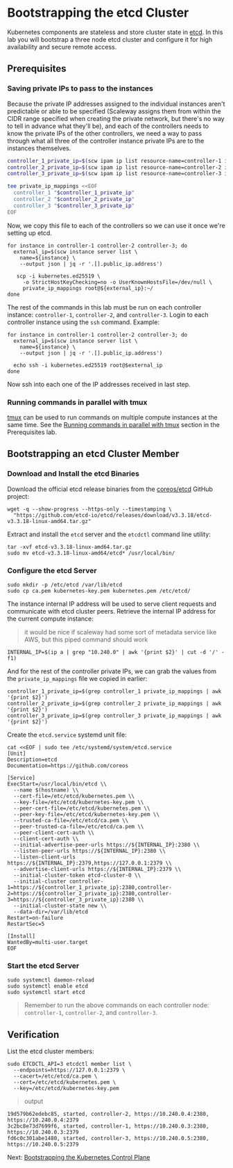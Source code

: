 # Bootstrapping the etcd Cluster

Kubernetes components are stateless and store cluster state in [etcd](https://github.com/coreos/etcd). In this lab you will bootstrap a three node etcd cluster and configure it for high availability and secure remote access.

## Prerequisites

### Saving private IPs to pass to the instances

Because the private IP addresses assigned to the individual instances aren't predictable or able to be specified (Scaleway assigns them from within the CIDR range specified when creating the private network, but there's no way to tell in advance what they'll be), and each of the controllers needs to know the private IPs of the other controllers, we need a way to pass through what all three of the controller instance private IPs are to the instances themselves.

```sh
controller_1_private_ip=$(scw ipam ip list resource-name=controller-1 is-ipv6=false --output json | jq -r '.[].address' | cut -d '/' -f 1)
controller_2_private_ip=$(scw ipam ip list resource-name=controller-2 is-ipv6=false --output json | jq -r '.[].address' | cut -d '/' -f 1)
controller_3_private_ip=$(scw ipam ip list resource-name=controller-3 is-ipv6=false --output json | jq -r '.[].address' | cut -d '/' -f 1)

tee private_ip_mappings <<EOF
  controller_1 "$controller_1_private_ip"
  controller_2 "$controller_2_private_ip"
  controller_3 "$controller_3_private_ip"
EOF
```

Now, we copy this file to each of the controllers so we can use it once we're setting up etcd.

```
for instance in controller-1 controller-2 controller-3; do
  external_ip=$(scw instance server list \
    name=${instance} \
    --output json | jq -r '.[].public_ip.address')

   scp -i kubernetes.ed25519 \
     -o StrictHostKeyChecking=no -o UserKnownHostsFile=/dev/null \
     private_ip_mappings root@${external_ip}:~/
done
```

The rest of the commands in this lab must be run on each controller instance: `controller-1`, `controller-2`, and `controller-3`. Login to each controller instance using the `ssh` command. Example:

```
for instance in controller-1 controller-2 controller-3; do
  external_ip=$(scw instance server list \
    name=${instance} \
    --output json | jq -r '.[].public_ip.address')

  echo ssh -i kubernetes.ed25519 root@$external_ip
done
```

Now ssh into each one of the IP addresses received in last step.

### Running commands in parallel with tmux

[tmux](https://github.com/tmux/tmux/wiki) can be used to run commands on multiple compute instances at the same time. See the [Running commands in parallel with tmux](01-prerequisites.md#running-commands-in-parallel-with-tmux) section in the Prerequisites lab.

## Bootstrapping an etcd Cluster Member

### Download and Install the etcd Binaries

Download the official etcd release binaries from the [coreos/etcd](https://github.com/coreos/etcd) GitHub project:

```
wget -q --show-progress --https-only --timestamping \
  "https://github.com/etcd-io/etcd/releases/download/v3.3.18/etcd-v3.3.18-linux-amd64.tar.gz"
```

Extract and install the `etcd` server and the `etcdctl` command line utility:

```
tar -xvf etcd-v3.3.18-linux-amd64.tar.gz
sudo mv etcd-v3.3.18-linux-amd64/etcd* /usr/local/bin/
```

### Configure the etcd Server

```
sudo mkdir -p /etc/etcd /var/lib/etcd
sudo cp ca.pem kubernetes-key.pem kubernetes.pem /etc/etcd/
```

The instance internal IP address will be used to serve client requests and communicate with etcd cluster peers. Retrieve the internal IP address for the current compute instance:

> it would be nice if scaleway had some sort of metadata service like AWS, but this piped command should work

```
INTERNAL_IP=$(ip a | grep "10.240.0" | awk '{print $2}' | cut -d '/' -f1)
```

And for the rest of the controller private IPs, we can grab the values from the `private_ip_mappings` file we copied in earlier:

```
controller_1_private_ip=$(grep controller_1 private_ip_mappings | awk '{print $2}')
controller_2_private_ip=$(grep controller_2 private_ip_mappings | awk '{print $2}')
controller_3_private_ip=$(grep controller_3 private_ip_mappings | awk '{print $2}')
```

Create the `etcd.service` systemd unit file:

```
cat <<EOF | sudo tee /etc/systemd/system/etcd.service
[Unit]
Description=etcd
Documentation=https://github.com/coreos

[Service]
ExecStart=/usr/local/bin/etcd \\
  --name $(hostname) \\
  --cert-file=/etc/etcd/kubernetes.pem \\
  --key-file=/etc/etcd/kubernetes-key.pem \\
  --peer-cert-file=/etc/etcd/kubernetes.pem \\
  --peer-key-file=/etc/etcd/kubernetes-key.pem \\
  --trusted-ca-file=/etc/etcd/ca.pem \\
  --peer-trusted-ca-file=/etc/etcd/ca.pem \\
  --peer-client-cert-auth \\
  --client-cert-auth \\
  --initial-advertise-peer-urls https://${INTERNAL_IP}:2380 \\
  --listen-peer-urls https://${INTERNAL_IP}:2380 \\
  --listen-client-urls https://${INTERNAL_IP}:2379,https://127.0.0.1:2379 \\
  --advertise-client-urls https://${INTERNAL_IP}:2379 \\
  --initial-cluster-token etcd-cluster-0 \\
  --initial-cluster controller-1=https://${controller_1_private_ip}:2380,controller-2=https://${controller_2_private_ip}:2380,controller-3=https://${controller_3_private_ip}:2380 \\
  --initial-cluster-state new \\
  --data-dir=/var/lib/etcd
Restart=on-failure
RestartSec=5

[Install]
WantedBy=multi-user.target
EOF
```

### Start the etcd Server

```
sudo systemctl daemon-reload
sudo systemctl enable etcd
sudo systemctl start etcd
```

> Remember to run the above commands on each controller node: `controller-1`, `controller-2`, and `controller-3`.

## Verification

List the etcd cluster members:

```
sudo ETCDCTL_API=3 etcdctl member list \
  --endpoints=https://127.0.0.1:2379 \
  --cacert=/etc/etcd/ca.pem \
  --cert=/etc/etcd/kubernetes.pem \
  --key=/etc/etcd/kubernetes-key.pem
```

> output

```
19d579b62edebc85, started, controller-2, https://10.240.0.4:2380, https://10.240.0.4:2379
3c2bc8e73d7699f6, started, controller-1, https://10.240.0.3:2380, https://10.240.0.3:2379
fd6c0c301abe1480, started, controller-3, https://10.240.0.5:2380, https://10.240.0.5:2379
```

Next: [Bootstrapping the Kubernetes Control Plane](08-bootstrapping-kubernetes-controllers.md)
